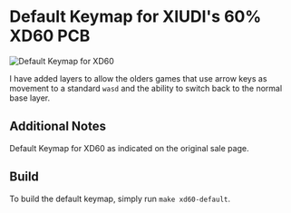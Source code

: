 # Default Keymap for XIUDI's 60% XD60 PCB

![Default Keymap for XD60](https://img.alicdn.com/imgextra/i1/1713761720/TB2K0gTalPxQeBjy1XcXXXHzVXa_!!1713761720.png)

I have added layers to allow the olders games that use arrow keys as movement to a standard `wasd` and the ability to switch back to the normal base layer.
## Additional Notes
Default Keymap for XD60 as indicated on the original sale page.

## Build
To build the default keymap, simply run `make xd60-default`.
